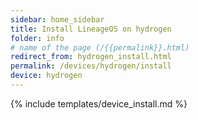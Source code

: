 ```yaml
---
sidebar: home_sidebar
title: Install LineageOS on hydrogen
folder: info
# name of the page (/{{permalink}}.html)
redirect_from: hydrogen_install.html
permalink: /devices/hydrogen/install
device: hydrogen
---
```

{% include templates/device_install.md %}
